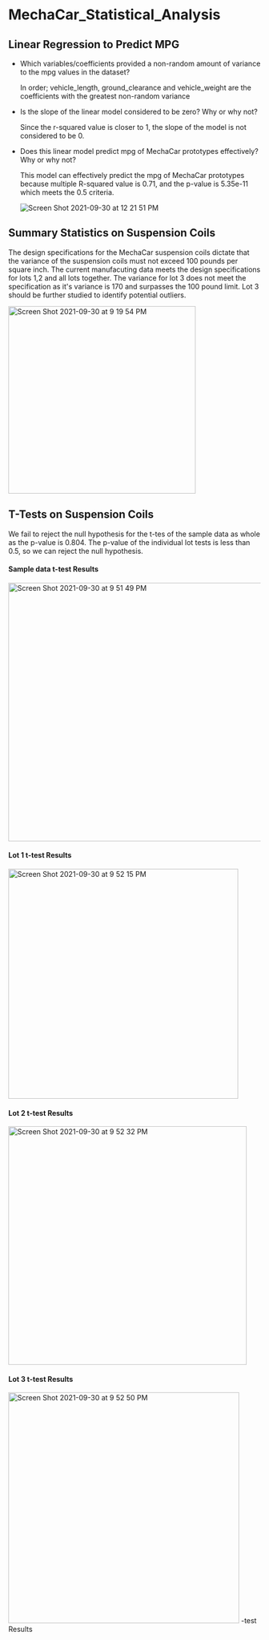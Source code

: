 # MechaCar_Statistical_Analysis

## Linear Regression to Predict MPG


- Which variables/coefficients provided a non-random amount of variance to the mpg values in the dataset?

  In order; vehicle_length, ground_clearance and vehicle_weight are the coefficients with the greatest non-random variance

- Is the slope of the linear model considered to be zero? Why or why not?

  Since the r-squared value is closer to 1, the slope of the model is not considered to be 0.

- Does this linear model predict mpg of MechaCar prototypes effectively? Why or why not?

  This model can effectively predict the mpg of MechaCar prototypes because multiple R-squared value is 0.71, and the p-value is 5.35e-11 which meets the 0.5     criteria.


  ![Screen Shot 2021-09-30 at 12 21 51 PM](https://user-images.githubusercontent.com/17945476/135493590-9753af9f-2acc-4072-9e4b-5c65dbd0c78e.png)

## Summary Statistics on Suspension Coils

The design specifications for the MechaCar suspension coils dictate that the variance of the suspension coils must not exceed 100 pounds per square inch. The current manufacuting data meets the design specifications for lots 1,2 and all lots together. The variance for lot 3 does not meet the specification as it's variance is 170 and surpasses the 100 pound limit. Lot 3 should be further studied to identify potential outliers.

<img width="374" alt="Screen Shot 2021-09-30 at 9 19 54 PM" src="https://user-images.githubusercontent.com/17945476/135551134-f2275742-6c76-4de4-a231-0ef0a35856ee.png">

## T-Tests on Suspension Coils

We fail to reject the null hypothesis for the t-tes of the sample data as whole as the p-value is 0.804. The p-value of the individual lot tests is less than 0.5, so we can reject the null hypothesis. 

#### Sample data t-test Results

<img width="516" alt="Screen Shot 2021-09-30 at 9 51 49 PM" src="https://user-images.githubusercontent.com/17945476/135553395-1ec0dd39-cd8e-4a07-bfe6-7b8992a72ceb.png">

#### Lot 1 t-test Results

<img width="459" alt="Screen Shot 2021-09-30 at 9 52 15 PM" src="https://user-images.githubusercontent.com/17945476/135553412-8d0a2431-7e3d-4b16-bde2-207528ae3b3c.png">

#### Lot 2 t-test Results

<img width="476" alt="Screen Shot 2021-09-30 at 9 52 32 PM" src="https://user-images.githubusercontent.com/17945476/135553431-1c2aa4a2-65fb-411f-83d0-ee3e992e4f9c.png">

#### Lot 3 t-test Results

<img width="461" alt="Screen Shot 2021-09-30 at 9 52 50 PM" src="https://user-images.githubusercontent.com/17945476/135553447-1187e097-c2d8-4f9e-b5e1-1fc05b0204d3.png">
-test Results
